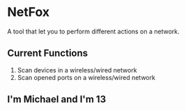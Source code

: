 # NetFox
A tool that let you to perform different actions on a network.
## Current Functions
1. Scan devices in a wireless/wired network
2. Scan opened ports on a wireless/wired network
## I'm Michael and I'm 13
